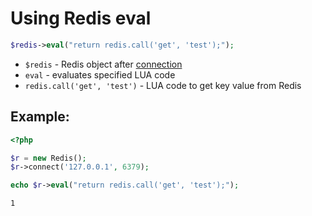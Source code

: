 # Using Redis eval

```php
$redis->eval("return redis.call('get', 'test');");
```

- `$redis` - Redis object after [connection](/php-redis/how-to-connect-to-redis)
- `eval` - evaluates specified LUA code
- `redis.call('get', 'test')` - LUA code to get key value from Redis

## Example: 
```php
<?php

$r = new Redis(); 
$r->connect('127.0.0.1', 6379); 

echo $r->eval("return redis.call('get', 'test');");
```
```
1
```

